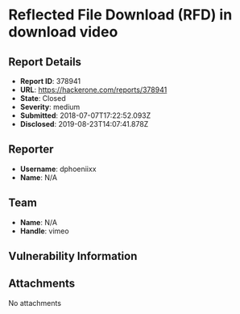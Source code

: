 # Reflected File Download (RFD) in download video

## Report Details
- **Report ID**: 378941
- **URL**: https://hackerone.com/reports/378941
- **State**: Closed
- **Severity**: medium
- **Submitted**: 2018-07-07T17:22:52.093Z
- **Disclosed**: 2019-08-23T14:07:41.878Z

## Reporter
- **Username**: dphoeniixx
- **Name**: N/A

## Team
- **Name**: N/A
- **Handle**: vimeo

## Vulnerability Information


## Attachments
No attachments
